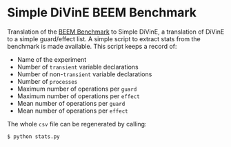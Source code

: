 # Simple DiVinE BEEM Benchmark

Translation of the [BEEM Benchmark][1]  to Simple DiVinE, a translation of DiVinE to a simple guard/effect list. A simple script to extract stats from the benchmark is made available. This script keeps a record of:

- Name of the experiment
- Number of `transient` variable declarations
- Number of non-`transient` variable declarations
- Number of `processes`
- Maximum number of operations per `guard`
- Maximum number of operations per `effect`
- Mean number of operations per `guard`
- Mean number of operations per `effect`

The whole `csv` file can be regenerated by calling:

```bash
$ python stats.py
```



[1 ]: https://github.com/plug-obp/beem-benchmark






